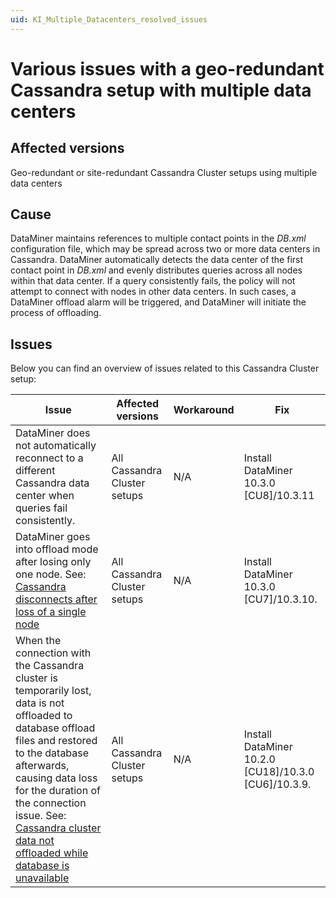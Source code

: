 ```yaml
---
uid: KI_Multiple_Datacenters_resolved_issues
---
```


# Various issues with a geo-redundant Cassandra setup with multiple data centers

## Affected versions

Geo-redundant or site-redundant Cassandra Cluster setups using multiple data centers

## Cause

DataMiner maintains references to multiple contact points in the *DB.xml* configuration file, which may be spread across two or more data centers in Cassandra.
DataMiner automatically detects the data center of the first contact point in *DB.xml* and evenly distributes queries across all nodes within that data center. If a query consistently fails, the policy will not attempt to connect with nodes in other data centers. In such cases, a DataMiner offload alarm will be triggered, and DataMiner will initiate the process of offloading.

## Issues

Below you can find an overview of issues related to this Cassandra Cluster setup:

| Issue | Affected versions | Workaround | Fix |
|--|--|--|--|
| DataMiner does not automatically reconnect to a different Cassandra data center when queries fail consistently. | All Cassandra Cluster setups | N/A | Install DataMiner 10.3.0 [CU8]/10.3.11<!--RN 37154--> |
| DataMiner goes into offload mode after losing only one node. See: [Cassandra disconnects after loss of a single node](xref:KI_Cassandra_disconnects_after_loss_of_a_single_node)| All Cassandra Cluster setups | N/A | Install DataMiner 10.3.0 [CU7]/10.3.10<!--RN 37117-->. |
| When the connection with the Cassandra cluster is temporarily lost, data is not offloaded to database offload files and restored to the database afterwards, causing data loss for the duration of the connection issue. See: [Cassandra cluster data not offloaded while database is unavailable](xref:KI_Cassandra_cluster_data_not_offloaded)| All Cassandra Cluster setups | N/A | Install DataMiner 10.2.0 [CU18]/10.3.0 [CU6]/10.3.9<!--RN 36865-->. |

